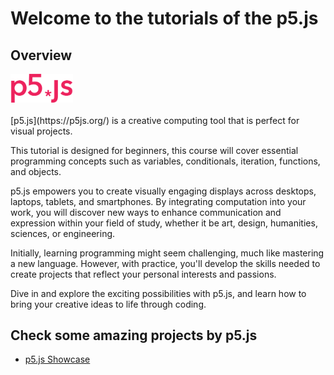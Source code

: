 # Welcome to the tutorials of the p5.js

## Overview


<img src="data/img/logo.png" width="100">
<br><br>
[p5.js](https://p5js.org/) is a creative computing tool that is perfect for visual projects. 



This tutorial is designed for beginners, this course will cover essential programming concepts such as variables, conditionals, iteration, functions, and objects.

p5.js empowers you to create visually engaging displays across desktops, laptops, tablets, and smartphones. By integrating computation into your work, you will discover new ways to enhance communication and expression within your field of study, whether it be art, design, humanities, sciences, or engineering.

Initially, learning programming might seem challenging, much like mastering a new language. However, with practice, you'll develop the skills needed to create projects that reflect your personal interests and passions.

Dive in and explore the exciting possibilities with p5.js, and learn how to bring your creative ideas to life through coding.



## Check some amazing projects by p5.js

- [p5.js Showcase](https://showcase.p5js.org/#/2022-All)
